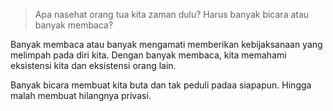 > Apa nasehat orang tua kita zaman dulu? Harus banyak bicara atau banyak membaca?

Banyak membaca atau banyak mengamati memberikan kebijaksanaan yang melimpah pada diri kita. Dengan banyak membaca, kita memahami eksistensi kita dan eksistensi orang lain.

Banyak bicara membuat kita buta dan tak peduli padaa siapapun. Hingga malah membuat hilangnya privasi.